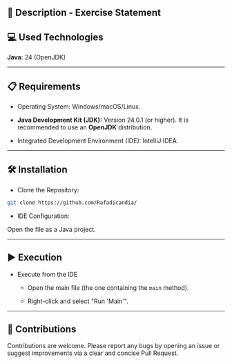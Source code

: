
## 📄 Description - Exercise Statement


## 💻 Used Technologies

**Java**: 24 (OpenJDK)

-----

## 📋 Requirements

- Operating System: Windows/macOS/Linux.

- **Java Development Kit (JDK):** Version 24.0.1 (or higher). It is recommended to use an **OpenJDK** distribution.

- Integrated Development Environment (IDE): IntelliJ IDEA.

-----

## 🛠️ Installation

- Clone the Repository:

```bash
git clone https://github.com/Rafadicandia/
```

- IDE Configuration:

Open the file as a Java project.

-----

## ▶️ Execution

- Execute from the IDE
    - Open the main file (the one containing the `main` method).

    - Right-click and select "Run 'Main'".

-----

## 🤝 Contributions

Contributions are welcome. Please report any bugs by opening an issue or suggest improvements via a clear and concise Pull Request.